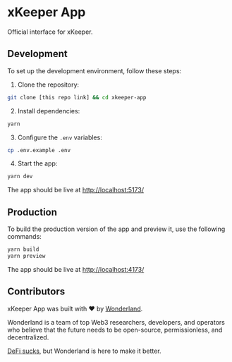 # xKeeper App

Official interface for xKeeper.

## Development

To set up the development environment, follow these steps:

1. Clone the repository:

```bash
git clone [this repo link] && cd xkeeper-app
```

2. Install dependencies:

```bash
yarn
```

3. Configure the `.env` variables:

```bash
cp .env.example .env
```

4. Start the app:

```bash
yarn dev
```

The app should be live at [http://localhost:5173/](http://localhost:5173/)

## Production

To build the production version of the app and preview it, use the following commands:

```bash
yarn build
yarn preview
```

The app should be live at [http://localhost:4173/](http://localhost:4173/)

## Contributors

xKeeper App was built with ❤️ by [Wonderland](https://defi.sucks).

Wonderland is a team of top Web3 researchers, developers, and operators who believe that the future needs to be open-source, permissionless, and decentralized.

[DeFi sucks](https://defi.sucks), but Wonderland is here to make it better.
